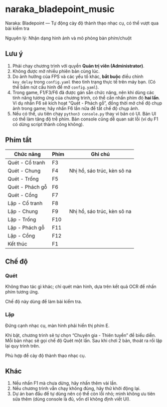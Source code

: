 # naraka_bladepoint_music

Naraka: Bladepoint — Tự động cày độ thành thạo nhạc cụ, có thể vượt qua bài kiểm tra

Nguyên lý: Nhận dạng hình ảnh và mô phỏng bàn phím/chuột

## Lưu ý

1. Phải chạy chương trình với quyền **Quản trị viên (Administrator)**.
2. Không được mở nhiều phiên bản cùng lúc.
3. Do ảnh hưởng của FPS và các yếu tố khác, **bắt buộc** điều chỉnh `key_delay` trong `config.yaml` theo tình trạng thực tế trên máy bạn. (Có thể bấm nút cấu hình để mở `config.yaml`).
4. Trong game, F1/F3/F6 đã được gán sẵn chức năng, nên khi dùng các tính năng tương ứng của chương trình, có thể cần nhấn phím đó **hai lần**. Ví dụ nhấn F6 sẽ kích hoạt “Quét - Phách gỗ”, đồng thời mở chế độ chụp ảnh trong game; hãy nhấn F6 lần nữa để tắt chế độ chụp ảnh.
5. Nếu có thể, ưu tiên chạy `python3 console.py` thay vì bản có UI. Bản UI có thể làm tăng độ trễ phím. Bản console cũng dễ quan sát lỗi (ví dụ F1 có dừng script thành công không).

## Phím tắt

| Chức năng     | Phím | Ghi chú                    |
| ------------- | ---- | -------------------------- |
| Quét - Cổ tranh | F3   |                            |
| Quét - Chung    | F4   | Nhị hồ, sáo trúc, kèn sô na |
| Quét - Trống    | F5   |                            |
| Quét - Phách gỗ | F6   |                            |
| Quét - Cồng     | F7   |                            |
| Lặp - Cổ tranh  | F8   |                            |
| Lặp - Chung     | F9   | Nhị hồ, sáo trúc, kèn sô na |
| Lặp - Trống     | F10  |                            |
| Lặp - Phách gỗ  | F11  |                            |
| Lặp - Cồng      | F12  |                            |
| Kết thúc        | F1   |                            |

 ## Chế độ

### Quét

Không thao tác gì khác; chỉ quét màn hình, dựa trên kết quả OCR để nhấn phím tương ứng.

Chế độ này dùng để làm bài kiểm tra.

### Lặp

Đứng cạnh nhạc cụ, màn hình phải hiển thị phím E.

Khi bật, chương trình sẽ tự chọn “Chuyên gia - Thiên tuyển” để biểu diễn. Mỗi bản nhạc sẽ gọi chế độ Quét một lần. Sau khi chơi 2 bản, thoát ra rồi lặp lại quy trình trên.

Phù hợp để cày độ thành thạo nhạc cụ.

## Khác

1. Nếu nhấn F1 mà chưa dừng, hãy nhấn thêm vài lần.
2. Nếu chương trình vẫn chạy không đúng, hãy thử khởi động lại.
3. Dự án ban đầu để tự dùng nên có thể còn lỗi nhỏ; mình không ưu tiên sửa thêm (dùng console là đủ, vốn dĩ không định viết UI).